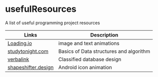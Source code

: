 # usefulResources

A list of useful programming project resources

| Links                                                                                   | Description                             |
| --------------------------------------------------------------------------------------- | --------------------------------------- |
| [Loading.io](https://loading.io/)                                                       | image and text animations               |
| [studytonight.com](https://www.studytonight.com/data-structures/)                       | Basics of Data structures and algorithm |
| [verbalink](https://www.vertabelo.com/blog/designing-an-online-classifieds-data-model/) | Classified database design              |
| [shapeshifter.design](https://shapeshifter.design/)                                     | Android icon animation                  |
